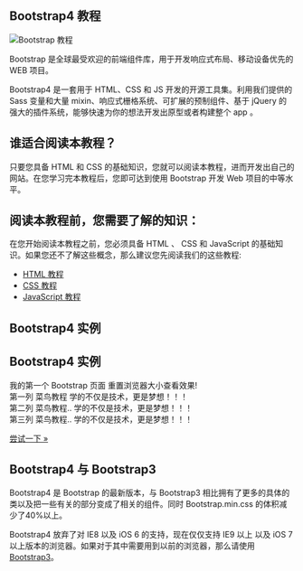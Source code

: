 ## Bootstrap4 教程

![Bootstrap 教程](https://www.runoob.com/wp-content/uploads/2017/10/bootstrap-stack.png)

Bootstrap 是全球最受欢迎的前端组件库，用于开发响应式布局、移动设备优先的 WEB 项目。

Bootstrap4 是一套用于 HTML、CSS 和 JS 开发的开源工具集。利用我们提供的 Sass 变量和大量 mixin、响应式栅格系统、可扩展的预制组件、基于 jQuery 的强大的插件系统，能够快速为你的想法开发出原型或者构建整个 app 。

## 谁适合阅读本教程？

只要您具备 HTML 和 CSS 的基础知识，您就可以阅读本教程，进而开发出自己的网站。在您学习完本教程后，您即可达到使用 Bootstrap 开发 Web 项目的中等水平。

## 阅读本教程前，您需要了解的知识：

在您开始阅读本教程之前，您必须具备 HTML 、 CSS 和 JavaScript 的基础知识。如果您还不了解这些概念，那么建议您先阅读我们的这些教程:

+   [HTML 教程](https://www.runoob.com/html/html-tutorial.html "HTML 教程")
+   [CSS 教程](https://www.runoob.com/css/css-tutorial.html "CSS 教程")
+   [JavaScript 教程](https://www.runoob.com/js/js-tutorial.html "JavaScript 教程")

## Bootstrap4 实例

## Bootstrap4 实例

<div class\="jumbotron text-center"\> <h1\>我的第一个 Bootstrap 页面</h1\> <p\>重置浏览器大小查看效果!</p\> </div\> <div class\="container"\> <div class\="row"\> <div class\="col-sm-4"\> <h3\>第一列</h3\> <p\>菜鸟教程</p\> <p\>学的不仅是技术，更是梦想！！！</p\> </div\> <div class\="col-sm-4"\> <h3\>第二列</h3\> <p\>菜鸟教程..</p\> <p\>学的不仅是技术，更是梦想！！！</p\> </div\> <div class\="col-sm-4"\> <h3\>第三列</h3\> <p\>菜鸟教程..</p\> <p\>学的不仅是技术，更是梦想！！！</p\> </div\> </div\> </div\>

[尝试一下 »](https://www.runoob.com/try/try.php?filename=trybs4_default)

## Bootstrap4 与 Bootstrap3

Bootstrap4 是 Bootstrap 的最新版本，与 Bootstrap3 相比拥有了更多的具体的类以及把一些有关的部分变成了相关的组件。同时 Bootstrap.min.css 的体积减少了40%以上。

Bootstrap4 放弃了对 IE8 以及 iOS 6 的支持，现在仅仅支持 IE9 以上 以及 iOS 7 以上版本的浏览器。如果对于其中需要用到以前的浏览器，那么请使用 [Bootstrap3](https://www.runoob.com/bootstrap/bootstrap-tutorial.html)。